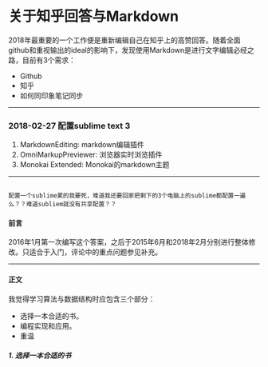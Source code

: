# 关于知乎回答与Markdown

2018年最重要的一个工作便是重新编辑自己在知乎上的高赞回答。随着全面github和重视输出的ideal的影响下，发现使用Markdown是进行文字编辑必经之路，目前有3个需求：

* Github
* 知乎
* 如何同印象笔记同步

****

### 2018-02-27 配置sublime text 3

1. MarkdownEditing: markdown编辑插件
2. OmniMarkupPreviewer: 浏览器实时浏览插件
3. Monokai Extended: Monokai的markdown主题
 
****

```

配置一个sublime累的我要死，难道我还要回家把剩下的3个电脑上的sublime都配置一遍么？？难道subliem就没有共享配置？？

```

#### 前言

2016年1月第一次编写这个答案，之后于2015年6月和2018年2月分别进行整体修改。只适合于入门，评论中的重点问题参见补充。

****

#### 正文

我觉得学习算法与数据结构时应包含三个部分：

* 选择一本合适的书。
* 编程实现和应用。
* 重温


##### 1. 选择一本合适的书


